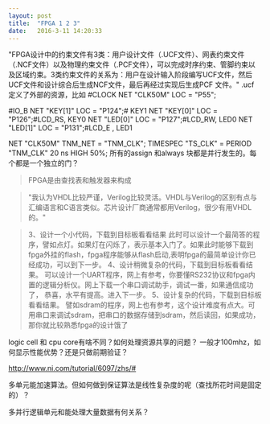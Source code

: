 ```yaml
---
layout: post
title:  "FPGA 1 2 3"
date:   2016-3-11 14:20:33
---
```

"FPGA设计中的约束文件有3类：用户设计文件（.UCF文件）、网表约束文件（.NCF文件）以及物理约束文件（.PCF文件），可以完成时序约束、管脚约束以及区域约束。3类约束文件的关系为：用户在设计输入阶段编写UCF文件，然后UCF文件和设计综合后生成NCF文件，最后再经过实现后生成PCF 文件。"
.ucf 定义了外部的资源，比如
<pr>
#CLOCK
NET "CLK50M" LOC = "P55";

#IO_B
NET "KEY[1]"   LOC = "P124";#        KEY1
NET "KEY[0]"   LOC = "P126";#LCD_RS, KEY0
NET "LED[0]"   LOC = "P127";#LCD_RW, LED0
NET "LED[1]"   LOC = "P131";#LCD_E , LED1

NET "CLK50M" TNM_NET = "TNM_CLK";
TIMESPEC "TS_CLK" = PERIOD "TNM_CLK" 20 ns HIGH 50%;
</pre>
所有的assign 和always 块都是并行发生的。每个都是一个独立的门？

>FPGA是由查找表和触发器来构成

>"我认为VHDL比较严谨，Verilog比较灵活。VHDL与Verilog的区别有点与汇编语言和C语言类似。芯片设计厂商通常都用Verilog，很少有用VHDL的。"

>3、设计一个小代码，下载到目标板看看结果
     此时可以设计一个最简答的程序，譬如点灯。如果灯在闪烁了，表示基本入门了。如果此时能够下载到fpga外挂的flash，fpga程序能够从flash启动,表明fpga的最简单设计你已经成功，可以到下一步。
  4、设计稍微复杂的代码，下载到目标板看看结果。
     可以设计一个UART程序，网上有参考，你要懂RS232协议和fpga内置的逻辑分析仪。网上下载一个串口调试助手，调试一番，如果通信成功了，  恭喜，水平有提高。进入下一步。
  5、设计复杂的代码，下载到目标板看看结果。
     譬如sdram的程序，网上也有参考，这个设计难度有点大。可用串口来调试sdram，把串口的数据存储到sdram，然后读回，如果成功，那你就比较熟悉fpga的设计饿了


logic cell 和 cpu core有啥不同？如何处理资源共享的问题？
一般才100mhz，如何显示性能优势？还是只做前期验证？

http://www.ni.com/tutorial/6097/zhs/#

多单元能加速算法。但如何做到保证算法是线性复杂度的呢（查找所花时间是固定的）？

多并行逻辑单元和能处理大量数据有何关系？

